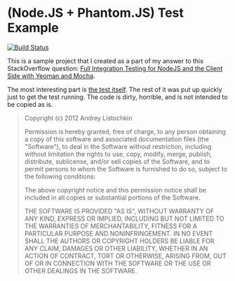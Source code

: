 (Node.JS + Phantom.JS) Test Example
=========================

[![Build Status](https://travis-ci.org/listochkin/node-phantom-test-example.png)](https://travis-ci.org/listochkin/node-phantom-test-example.png)

This is a sample project that I created as a part of my answer to this StackOverflow question:  [Full Integration Testing for NodeJS and the Client Side with Yeoman and Mocha][1].

The most interesting part is [the test itself][2]. The rest of it was put up quickly just to get the test running. The code is dirty, horrible, and is not intended to be copied as is.


> Copyright (c) 2012 Andrey Listochkin
> 
> Permission is hereby granted, free of charge, to any person obtaining
> a copy of this software and associated documentation files (the
> "Software"), to deal in the Software without restriction, including
> without limitation the rights to use, copy, modify, merge, publish,
> distribute, sublicense, and/or sell copies of the Software, and to
> permit persons to whom the Software is furnished to do so, subject to
> the following conditions:
> 
> The above copyright notice and this permission notice shall be
> included in all copies or substantial portions of the Software.
> 
> THE SOFTWARE IS PROVIDED "AS IS", WITHOUT WARRANTY OF ANY KIND,
> EXPRESS OR IMPLIED, INCLUDING BUT NOT LIMITED TO THE WARRANTIES OF
> MERCHANTABILITY, FITNESS FOR A PARTICULAR PURPOSE AND NONINFRINGEMENT.
> IN NO EVENT SHALL THE AUTHORS OR COPYRIGHT HOLDERS BE LIABLE FOR ANY
> CLAIM, DAMAGES OR OTHER LIABILITY, WHETHER IN AN ACTION OF CONTRACT,
> TORT OR OTHERWISE, ARISING FROM, OUT OF OR IN CONNECTION WITH THE
> SOFTWARE OR THE USE OR OTHER DEALINGS IN THE SOFTWARE.

  [1]: http://stackoverflow.com/q/13689110/3980
  [2]: https://github.com/listochkin/node-phantom-test-example/blob/master/test/test.js
